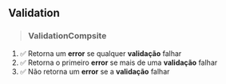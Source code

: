 ## Validation

> ### ValidationCompsite

1. ✅ Retorna um **error** se qualquer **validação** falhar
2. ✅ Retorna o primeiro **error** se mais de uma **validação** falhar
3. ✅ Não retorna um **error** se a **validação** falhar